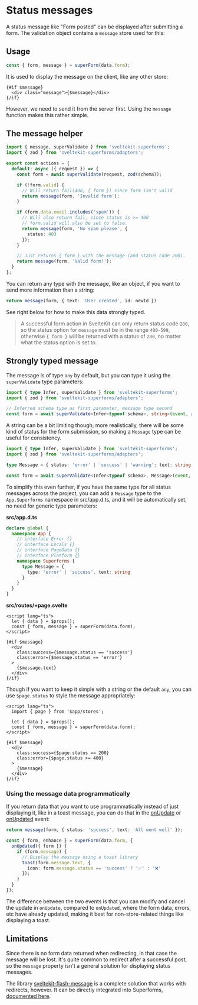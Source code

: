 <script lang="ts">
  import Head from '$lib/Head.svelte'
  import Form from './Form.svelte'
  import Next from '$lib/Next.svelte'
	import SuperDebug from 'sveltekit-superforms/client/SuperDebug.svelte'
  import { concepts } from '$lib/navigation/sections'

	export let data;
</script>

# Status messages

<Head title="Status messages" />

A status message like "Form posted" can be displayed after submitting a form. The validation object contains a `message` store used for this:

## Usage

```ts
const { form, message } = superForm(data.form);
```

It is used to display the message on the client, like any other store:

```svelte
{#if $message}
  <div class="message">{$message}</div>
{/if}
```

However, we need to send it from the server first. Using the `message` function makes this rather simple.

## The message helper

```ts
import { message, superValidate } from 'sveltekit-superforms';
import { zod } from 'sveltekit-superforms/adapters';

export const actions = {
  default: async ({ request }) => {
    const form = await superValidate(request, zod(schema));

    if (!form.valid) {
      // Will return fail(400, { form }) since form isn't valid
      return message(form, 'Invalid form');
    }

    if (form.data.email.includes('spam')) {
      // Will also return fail, since status is >= 400
      // form.valid will also be set to false.
      return message(form, 'No spam please', {
        status: 403
      });
    }

    // Just returns { form } with the message (and status code 200).
    return message(form, 'Valid form!');
  }
};
```

You can return any type with the message, like an object, if you want to send more information than a string:

```ts
return message(form, { text: 'User created', id: newId })
```

See right below for how to make this data strongly typed.

> A successful form action in SvelteKit can only return status code `200`, so the status option for `message` must be in the range `400-599`, otherwise `{ form }` will be returned with a status of `200`, no matter what the status option is set to.

## Strongly typed message

The message is of type `any` by default, but you can type it using the `superValidate` type parameters:

```ts
import { type Infer, superValidate } from 'sveltekit-superforms';
import { zod } from 'sveltekit-superforms/adapters';

// Inferred schema type as first parameter, message type second
const form = await superValidate<Infer<typeof schema>, string>(event, zod(schema));
```

A string can be a bit limiting though; more realistically, there will be some kind of status for the form submission, so making a `Message` type can be useful for consistency.

```ts
import { type Infer, superValidate } from 'sveltekit-superforms';
import { zod } from 'sveltekit-superforms/adapters';

type Message = { status: 'error' | 'success' | 'warning'; text: string };

const form = await superValidate<Infer<typeof schema>, Message>(event, zod(schema));
```

To simplify this even further, if you have the same type for all status messages across the project, you can add a `Message` type to the `App.Superforms` namespace in src/app.d.ts, and it will be automatically set, no need for generic type parameters:

**src/app.d.ts**

```ts
declare global {
  namespace App {
    // interface Error {}
    // interface Locals {}
    // interface PageData {}
    // interface Platform {}
    namespace Superforms {
      type Message = {
        type: 'error' | 'success', text: string
      }
    }
  }
}
```

**src/routes/+page.svelte**

```svelte
<script lang="ts">
  let { data } = $props();
  const { form, message } = superForm(data.form);
</script>

{#if $message}
  <div 
    class:success={$message.status == 'success'} 
    class:error={$message.status == 'error'}
  >
    {$message.text}
  </div>
{/if}
```

Though if you want to keep it simple with a string or the default `any`, you can use `$page.status` to style the message appropriately:

```svelte
<script lang="ts">
  import { page } from '$app/stores';
  
  let { data } = $props();
  const { form, message } = superForm(data.form);
</script>

{#if $message}
  <div 
    class:success={$page.status == 200} 
    class:error={$page.status >= 400}
  >
    {$message}
  </div>
{/if}
```

### Using the message data programmatically

If you return data that you want to use programmatically instead of just displaying it, like in a toast message, you can do that in the [onUpdate](/concepts/events#onupdate) or [onUpdated](/concepts/events#onupdated) event:

```ts
return message(form, { status: 'success', text: 'All went well' });
```

```ts
const { form, enhance } = superForm(data.form, {
  onUpdated({ form }) {
    if (form.message) {
      // Display the message using a toast library
      toast(form.message.text, {
        icon: form.message.status == 'success' ? '✅' : '❌'
      });
    }
  }
});
```

The difference between the two events is that you can modify and cancel the update in `onUpdate`, compared to `onUpdated`, where the form data, errors, etc have already updated, making it best for non-store-related things like displaying a toast.

## Limitations

Since there is no form data returned when redirecting, in that case the message will be lost. It's quite common to redirect after a successful post, so the `message` property isn't a general solution for displaying status messages.

The library [sveltekit-flash-message](https://github.com/ciscoheat/sveltekit-flash-message) is a complete solution that works with redirects, however. It can be directly integrated into Superforms, [documented here](/flash-messages).

<Next section={concepts} />
